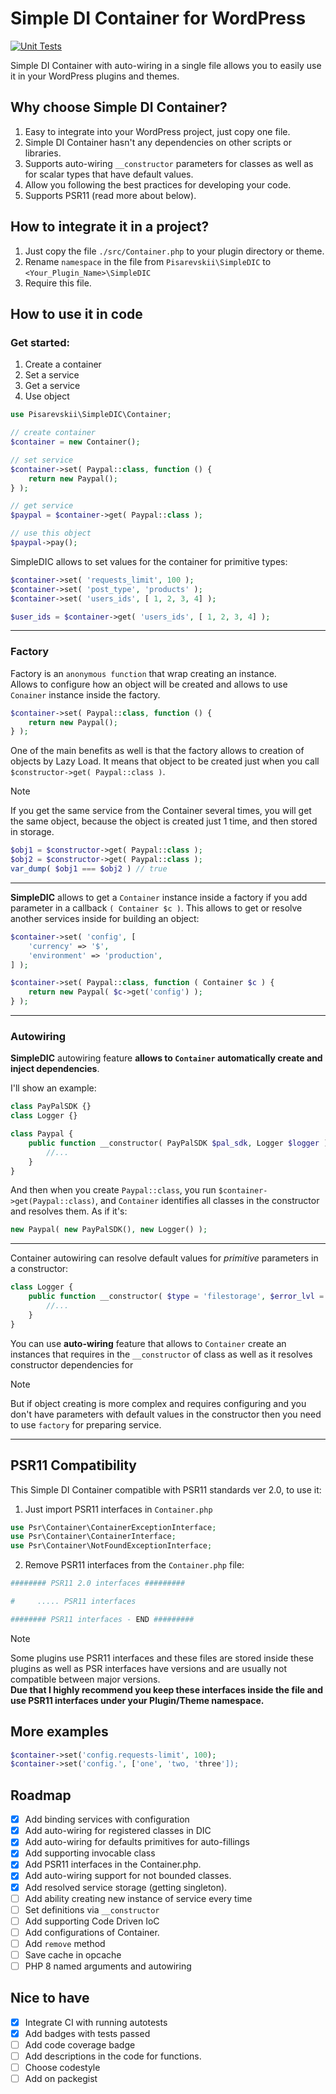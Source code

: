 # Simple DI Container for WordPress
[![Unit Tests](https://github.com/renakdup/simple-wordpress-dic/actions/workflows/ci-workflow.yaml/badge.svg)](https://github.com/renakdup/simple-wordpress-dic/actions/workflows/ci-workflow.yaml)



Simple DI Container with auto-wiring in a single file allows you to easily use it in your WordPress plugins and themes. 

## Why choose Simple DI Container?
1. Easy to integrate into your WordPress project, just copy one file.
2. Simple DI Container hasn't any dependencies on other scripts or libraries.
3. Supports auto-wiring `__constructor` parameters for classes as well as for scalar types that have default values.
4. Allow you following the best practices for developing your code.
5. Supports PSR11 (read more about below).

## How to integrate it in a project?
1. Just copy the file `./src/Container.php` to your plugin directory or theme.
2. Rename `namespace` in the file from `Pisarevskii\SimpleDIC` to `<Your_Plugin_Name>\SimpleDIC`
3. Require this file.

## How to use it in code

### Get started:

1. Create a container
2. Set a service
3. Get a service
4. Use object
```php
use Pisarevskii\SimpleDIC\Container;

// create container
$container = new Container();

// set service
$container->set( Paypal::class, function () {
    return new Paypal();
} );

// get service
$paypal = $container->get( Paypal::class );

// use this object
$paypal->pay();
```

SimpleDIC allows to set values for the container for primitive types:
```php
$container->set( 'requests_limit', 100 );
$container->set( 'post_type', 'products' );
$container->set( 'users_ids', [ 1, 2, 3, 4] );

$user_ids = $container->get( 'users_ids', [ 1, 2, 3, 4] );
```
---

### Factory
Factory is an `anonymous function` that wrap creating an instance.  
Allows to configure how an object will be created and allows to use `Conainer` instance inside the factory.

```php
$container->set( Paypal::class, function () {
    return new Paypal();
} );
```

One of the main benefits as well is that the factory allows to creation of objects by Lazy Load. It means that object to be created just when you call `$constructor->get( Paypal::class )`.

> [!NOTE]  
> If you get the same service from the Container several times, you will get the same object, because the object is created just 1 time, and then stored in storage.
> ```php
> $obj1 = $constructor->get( Paypal::class );
> $obj2 = $constructor->get( Paypal::class );
> var_dump( $obj1 === $obj2 ) // true
> ```

---

**SimpleDIC** allows to get a `Container` instance inside a factory if you add parameter in a callback `( Container $c )`. This allows to get or resolve another services inside for building an object:
```php
$container->set( 'config', [
    'currency' => '$',
    'environment' => 'production',
] );

$container->set( Paypal::class, function ( Container $c ) {
    return new Paypal( $c->get('config') );
} );
```

---

### Autowiring
**SimpleDIС** autowiring feature **allows to `Container` automatically create and inject dependencies**.

I'll show an example:
```php
class PayPalSDK {}
class Logger {}

class Paypal {
    public function __constructor( PayPalSDK $pal_sdk, Logger $logger ) {
        //...
    }
}
```
And then when you create `Paypal::class`, you run `$container->get(Paypal::class)`, and `Container` identifies all classes in the constructor and resolves them. As if it's:
```php
new Paypal( new PayPalSDK(), new Logger() );
```
---
Container autowiring can resolve default values for *primitive* parameters in a constructor:
```php
class Logger {
    public function __constructor( $type = 'filestorage', $error_lvl = 1 ) {
        //...
    }
}
```

You can use **auto-wiring** feature that allows to `Container` create an instances that requires in the `__constructor` of class as well as it resolves constructor dependencies for 


> [!NOTE]
> But if object creating is more complex and requires configuring and you don't have parameters with default values in the constructor then you need to use `factory` for preparing service.

---


## PSR11 Compatibility
This Simple DI Container compatible with PSR11 standards ver 2.0, to use it:
1. Just import PSR11 interfaces in `Container.php`
```php
use Psr\Container\ContainerExceptionInterface;
use Psr\Container\ContainerInterface;
use Psr\Container\NotFoundExceptionInterface;
```
2. Remove PSR11 interfaces from the `Container.php` file:
```php
######## PSR11 2.0 interfaces #########

#     ..... PSR11 interfaces

######## PSR11 interfaces - END #########
```

> [!NOTE]  
> Some plugins use PSR11 interfaces and these files are stored inside these plugins as well as PSR interfaces have versions and are usually not compatible between major versions.  
> **Due that I highly recommend you keep these interfaces inside the file and use PSR11 interfaces under your Plugin/Theme namespace.**


## More examples
```php
$container->set('config.requests-limit', 100);
$container->set('config.', ['one', 'two, 'three']);
```

## Roadmap
- [x] Add binding services with configuration
- [x] Add auto-wiring for registered classes in DIC
- [x] Add auto-wiring for defaults primitives for auto-fillings
- [x] Add supporting invocable class
- [x] Add PSR11 interfaces in the Container.php.
- [x] Add auto-wiring support for not bounded classes.
- [x] Add resolved service storage (getting singleton).
- [ ] Add ability creating new instance of service every time
- [ ] Set definitions via `__constructor`
- [ ] Add supporting Code Driven IoC
- [ ] Add configurations of Container.
- [ ] Add `remove` method
- [ ] Save cache in opcache
- [ ] PHP 8 named arguments and autowiring

## Nice to have
- [x] Integrate CI with running autotests
- [x] Add badges with tests passed
- [ ] Add code coverage badge
- [ ] Add descriptions in the code for functions.
- [ ] Choose codestyle
- [ ] Add on packegist
